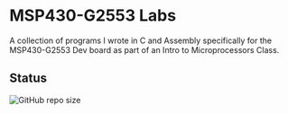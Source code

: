 # MSP430-G2553 Labs

A collection of programs I wrote in C and Assembly specifically for the MSP430-G2553 Dev board as part of an Intro to Microprocessors Class.

## Status

![GitHub repo size](https://img.shields.io/github/repo-size/ADolbyB/msp430g2553-labs?label=Repo%20Size&logo=Github)